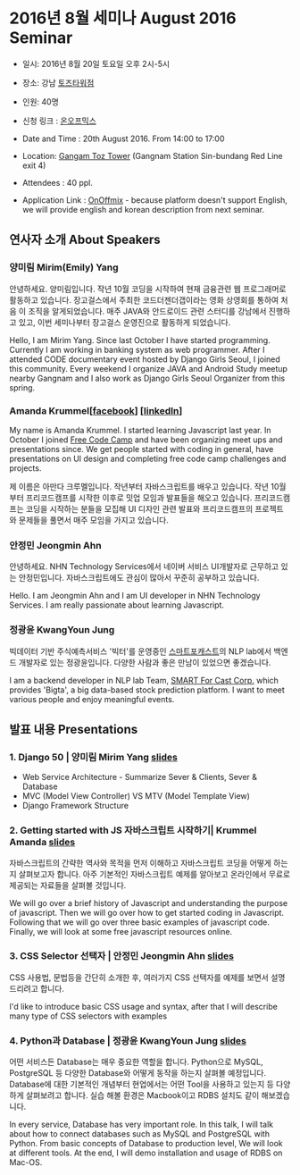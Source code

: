 # 2016년 8월 세미나 August 2016 Seminar
* 일시: 2016년 8월 20일 토요일 오후 2시-5시
* 장소: 강남 [토즈타워점](https://www.google.co.kr/maps/place/Gangnam+toztower/@37.5332881,126.9727231,13z/data=!4m8!1m2!2m1!1z6rCV64KoIO2GoOymiO2DgOybjA!3m4!1s0x357ca1574a66f4dd:0x3f766127b34aa28!8m2!3d37.4966909!4d127.0305721?hl=en)
* 인원: 40명
* 신청 링크 : [온오프믹스](http://onoffmix.com/event/74681)


* Date and Time : 20th August 2016. From 14:00 to 17:00
* Location: [Gangam Toz Tower](https://www.google.co.kr/maps/place/Gangnam+toztower/@37.5332881,126.9727231,13z/data=!4m8!1m2!2m1!1z6rCV64KoIO2GoOymiO2DgOybjA!3m4!1s0x357ca1574a66f4dd:0x3f766127b34aa28!8m2!3d37.4966909!4d127.0305721?hl=en) (Gangnam Station Sin-bundang Red Line exit 4)
* Attendees : 40 ppl.
* Application Link : [OnOffmix](http://onoffmix.com/event/74681) - because platform doesn't support English, we will provide english and korean description from next seminar.

## 연사자 소개 About Speakers
### 양미림 Mirim(Emily) Yang
안녕하세요. 양미림입니다. 작년 10월 코딩을 시작하여 현재 금융관련 웹 프로그래머로 활동하고 있습니다. 장고걸스에서 주최한 코드더젠더갭이라는 영화 상영회를 통하여 처음 이 조직을 알게되었습니다. 매주 JAVA와 안드로이드 관련 스터디를 강남에서 진행하고 있고, 이번 세미나부터 장고걸스 운영진으로 활동하게 되었습니다.

Hello, I am Mirim Yang. Since last October I have started programming. Currently I am working in banking system as web programmer. After I attended CODE documentary event hosted by Django Girls Seoul, I joined this community. Every weekend I organize JAVA and Android Study meetup nearby Gangnam and I also work as Django Girls Seoul Organizer from this spring.

### Amanda Krummel[[facebook](https://m.facebook.com/amanda.krummel.9)] [[linkedIn](https://www.linkedin.com/in/amanda-krummel-aa953635?trk=hp-identity-name )]
My name is Amanda Krummel.  I started learning Javascript last year.  In October I joined [Free Code Camp](https://www.freecodecamp.com/) and have been organizing meet ups and presentations since.  We get people started with coding in general, have presentations on UI design and completing free code camp challenges and projects.

제 이름은 아만다 크루멜입니다. 작년부터 자바스크립트를 배우고 있습니다. 작년 10월 부터 프리코드캠프를 시작한 이후로 밋업 모임과 발표들을 해오고 있습니다. 프리코드캠프는 코딩을 시작하는 분들을 모집해 UI 디자인 관련 발표와 프리코드캠프의 프로젝트와 문제들을 풀면서 매주 모임을 가지고 있습니다.

### 안정민 Jeongmin Ahn
안녕하세요. NHN Technology Services에서 네이버 서비스 UI개발자로 근무하고 있는 안정민입니다. 자바스크립트에도 관심이 많아서 꾸준히 공부하고 있습니다.

Hello. I am Jeongmin Ahn and I am UI developer in NHN Technology Services. I am really passionate about learning Javascript.

### 정광윤 KwangYoun Jung
빅데이터 기반 주식예측서비스 '빅터'를 운영중인 [스마트포캐스트](http://www.smfcast.com)의 NLP lab에서 백엔드 개발자로 있는 정광윤입니다. 다양한 사람과 좋은 만남이 있었으면 좋겠습니다.

I am a backend developer in NLP lab Team, [SMART For Cast Corp.](http://www.smfcast.com) which provides 'Bigta', a big data-based stock prediction platform. I want to meet various people and enjoy meaningful events.

## 발표 내용 Presentations
### 1. Django 50 | 양미림 Mirim Yang [slides]()
- Web Service Architecture  - Summarize Sever & Clients, Sever & Database
- MVC (Model View Controller) VS MTV (Model Template View)
- Django Framework Structure

### 2. Getting started with JS 자바스크립트 시작하기| Krummel Amanda [slides]()
자바스크립트의 간략한 역사와 목적을 먼저 이해하고 자바스크립트 코딩을 어떻게 하는지 살펴보고자 합니다. 아주 기본적인 자바스크립트 예제를 알아보고 온라인에서 무료로 제공되는 자료들을 살펴볼 것입니다.

We will go over a brief history of Javascript and understanding the purpose of javascript. Then we will go over how to get started coding in Javascript.  Following that we will go over three basic examples of javascript code. Finally, we will look at some free javascript resources online.

### 3. CSS Selector 선택자 | 안정민 Jeongmin Ahn [slides](http://www.slideshare.net/AnJeongmin/css-selectors-65121142)
CSS 사용법, 문법등을 간단히 소개한 후, 여러가지 CSS 선택자를 예제를 보면서 설명드리려고 합니다.

I'd like to introduce basic CSS usage and syntax, after that I will describe many type of CSS selectors with examples

### 4. Python과 Database | 정광윤 KwangYoun Jung [slides]()
어떤 서비스든 Database는 매우 중요한 역할을 합니다. Python으로 MySQL, PostgreSQL 등 다양한 Database와 어떻게 동작을 하는지 살펴볼 예정입니다. Database에 대한 기본적인 개념부터 현업에서는 어떤 Tool을 사용하고 있는지 등 다양하게 살펴보려고 합니다. 실습 해볼 환경은 Macbook이고 RDBS 설치도 같이 해보겠습니다.

In every service, Database has very important role. In this talk, I will talk about how to connect databases such as MySQL and PostgreSQL with Python. From basic concepts of Database to production level, We will look at different tools.
At the end, I will demo installation and usage of RDBS on Mac-OS.
